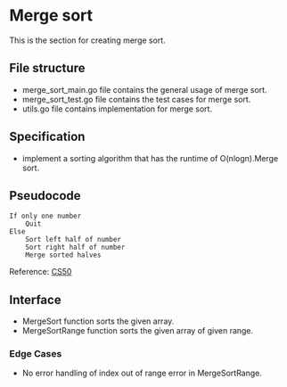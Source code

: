 # Merge sort
This is the section for creating merge sort.

## File structure
- merge_sort_main.go file contains the general usage of merge sort.
- merge_sort_test.go file contains the test cases for merge sort.
- utils.go file contains implementation for merge sort.

## Specification
- implement a sorting algorithm that has the runtime of O(nlogn).Merge sort.

## Pseudocode
```
If only one number
    Quit
Else
    Sort left half of number
    Sort right half of number
    Merge sorted halves
```
Reference: [CS50](https://cs50.harvard.edu/x/2023/notes/3/#merge-sort)

## Interface

- MergeSort function sorts the given array.
- MergeSortRange function sorts the given array of given range.

### Edge Cases
- No error handling of index out of range error in MergeSortRange.
